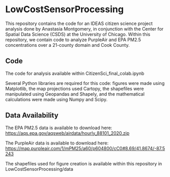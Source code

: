 # LowCostSensorProcessing

This repository contains the code for an IDEAS citizen science project analysis done by Anastasia Montgomery, in conjunction with the Center for Spatial Data Science (CSDS) at the University of Chicago. Within this repository, we contain code to analyze PurpleAir and EPA PM2.5 concentrations over a 21-county domain and Cook County. 

## Code

The code for analysis available within CitizenSci_final_colab.ipynb

Several Python libraries are required for this code: figures were made using Matplotlib, the map projections used Cartopy, the shapefiles were manipulated using Geopandas and Shapely, and the mathematical calculations were made using Numpy and Scipy.

## Data Availability

The EPA PM2.5 data is available to download here: https://aqs.epa.gov/aqsweb/airdata/hourly_88101_2020.zip

The PurpleAir data is available to download here: https://map.purpleair.com/1/mPM25/a60/p604800/cC0#8.69/41.8674/-87.5243

The shapefiles used for figure creation is available within this repository in LowCostSensorProcessing/data
